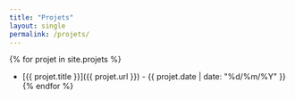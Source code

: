 ```yaml
---
title: "Projets"
layout: single
permalink: /projets/
---
```


{% for projet in site.projets %}
- [{{ projet.title }}]({{ projet.url }}) - {{ projet.date | date: "%d/%m/%Y" }}
{% endfor %}
